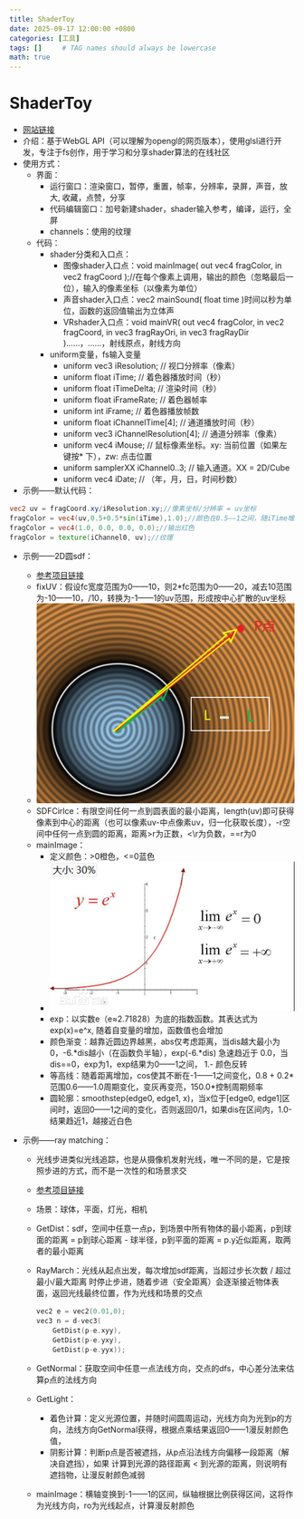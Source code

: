```yaml
---
title: ShaderToy
date: 2025-09-17 12:00:00 +0800
categories: [工具]
tags: []     # TAG names should always be lowercase
math: true
---
```


# ShaderToy

* [网站链接](https://www.shadertoy.com/)
* 介绍：基于WebGL API（可以理解为opengl的网页版本），使用glsl进行开发，专注于fs创作，用于学习和分享shader算法的在线社区
* 使用方式：
  * 界面：
    * 运行窗口：渲染窗口，暂停，重置，帧率，分辨率，录屏，声音，放大, 收藏，点赞，分享
    * 代码编辑窗口：加号新建shader，shader输入参考，编译，运行，全屏
    * channels：使用的纹理
  * 代码：
    * shader分类和入口点：
      * 图像shader入口点：void mainImage( out vec4 fragColor, in vec2 fragCoord );//在每个像素上调用，输出的颜色（忽略最后一位），输入的像素坐标（以像素为单位）
      * 声音shader入口点：vec2 mainSound( float time )时间以秒为单位，函数的返回值输出为立体声
      * VRshader入口点：void mainVR( out vec4 fragColor, in vec2 fragCoord, in vec3 fragRayOri, in vec3 fragRayDir )……，……，射线原点，射线方向
    * uniform变量，fs输入变量
      * uniform vec3      iResolution;           // 视口分辨率（像素）
      * uniform float     iTime;                 // 着色器播放时间（秒）
      * uniform float     iTimeDelta;            // 渲染时间（秒）
      * uniform float     iFrameRate;            // 着色器帧率
      * uniform int       iFrame;                // 着色器播放帧数
      * uniform float     iChannelTime[4];       // 通道播放时间（秒）
      * uniform vec3      iChannelResolution[4]; // 通道分辨率（像素）
      * uniform vec4      iMouse;                // 鼠标像素坐标。xy: 当前位置（如果左键按* 下），zw: 点击位置
      * uniform samplerXX iChannel0..3;          // 输入通道。XX = 2D/Cube
      * uniform vec4      iDate;                 // （年，月，日，时间秒数）
* 示例——默认代码：

```glsl
vec2 uv = fragCoord.xy/iResolution.xy;//像素坐标/分辨率 = uv坐标
fragColor = vec4(uv,0.5+0.5*sin(iTime),1.0);//颜色在0.5——1之间，随iTime增加，uv.xyx根据uv坐标重组的向量，vec3(0,2,4)相位偏移常量确保余弦函数波形不同步
fragColor = vec4(1.0, 0.0, 0.0, 0.0);//输出红色
fragColor = texture(iChannel0, uv);//纹理
```

* 示例——2D圆sdf：
  * [参考项目链接](https://www.shadertoy.com/view/lfyBR1)
  * fixUV：假设fc宽度范围为0——10，则2*fc范围为0——20，减去10范围为-10——10，/10，转换为-1——1的uv范围，形成按中心扩散的uv坐标
  * ![1](../assets/img/blog/Tool/sdf距离.png)
  * SDFCirlce：有限空间任何一点到圆表面的最小距离，length(uv)即可获得像素到中心的距离（也可以像素uv-中点像素uv，归一化获取长度），-r空间中任何一点到圆的距离，距离>r为正数，<\r为负数，==r为0
  * mainImage：
    * 定义颜色：>0橙色，<=0蓝色
    * ![1](../assets/img/blog/Tool/exp函数.png)
    * exp：以实数e（e≈2.71828）为底的指数函数。其表达式为exp(x)=e^x, 随着自变量的增加，函数值也会增加
    * 颜色渐变：越靠近圆边界越黑，abs仅考虑距离，当dis越大最小为0，-6.\*dis越小（在函数负半轴），exp(-6.*dis) 急速趋近于 0.0，当dis==0，exp为1，exp结果为0——1之间， 1.- 颜色反转
    * 等高线：随着距离增加，cos使其不断在-1——1之间变化，0.8 + 0.2*范围0.6——1.0周期变化，变灰再变亮，150.0\*控制周期频率
    * 圆轮廓：smoothstep(edge0, edge1, x)，当x位于[edge0, edge1]区间时，返回0——1之间的变化，否则返回0/1，如果dis在区间内，1.0-结果趋近1，越接近白色

* 示例——ray matching：
  * 光线步进类似光线追踪，也是从摄像机发射光线，唯一不同的是，它是按照步进的方式，而不是一次性的和场景求交
  * [参考项目链接](https://www.shadertoy.com/view/3dySDc)
  * 场景：球体，平面，灯光，相机
  * GetDist：sdf，空间中任意一点p，到场景中所有物体的最小距离，p到球面的距离 = p到球心距离 - 球半径，p到平面的距离 = p.y近似距离，取两者的最小距离
  * RayMarch：光线从起点出发，每次增加sdf距离，当超过步长次数 / 超过最小/最大距离 时停止步进，随着步进（安全距离）会逐渐接近物体表面，返回光线最终位置，作为光线和场景的交点

    ```c++
    vec2 e = vec2(0.01,0);
    vec3 n = d-vec3(
        GetDist(p-e.xyy),
        GetDist(p-e.yxy),
        GetDist(p-e.yyx));
    ```

  * GetNormal：获取空间中任意一点法线方向，交点的dfs，中心差分法来估算p点的法线方向
  * GetLight：
    * 着色计算：定义光源位置，并随时间圆周运动，光线方向为光到p的方向，法线方向GetNormal获得，根据点乘结果返回0——1漫反射颜色值，
    * 阴影计算：判断p点是否被遮挡，从p点沿法线方向偏移一段距离（解决自遮挡），如果 计算到光源的路径距离 < 到光源的距离，则说明有遮挡物，让漫反射颜色减弱
  * mainImage：横轴变换到-1——1的区间，纵轴根据比例获得区间，这将作为光线方向，ro为光线起点，计算漫反射颜色